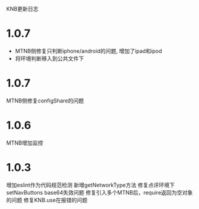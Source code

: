 KNB更新日志

# 1.0.7

- MTNB侧修复只判断iphone/android的问题, 增加了ipad和ipod
- 将环境判断移入到公共文件下

# 1.0.7

  MTNB侧修复configShare的问题

# 1.0.6

  MTNB增加监控

# 1.0.3

  增加eslint作为代码规范检测
  新增getNetworkType方法
  修复点评环境下setNavButtons base64失效问题
  修复引入多个MTNB后，require返回为空对象的问题
  修复KNB.use在报错的问题


